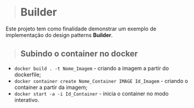 ># Builder
Este projeto tem como finalidade demonstrar um exemplo de implementação do design patterns **Builder**.

>## Subindo o container no docker
* `docker build . -t Nome_Imagem` - criando a imagem a partir do dockerfile;
* `docker container create Nome_Container IMAGE Id_Imagem` - criando o container a partir da imagem;
* `docker start -a -i Id_Container` - inicia o container no modo interativo.